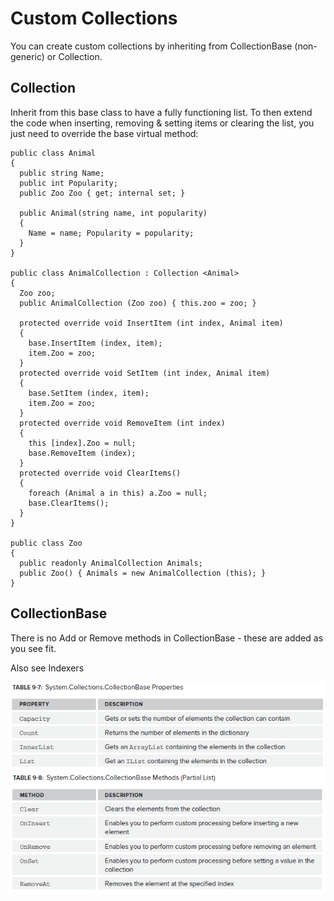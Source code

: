 # Custom Collections

You can create custom collections by inheriting from CollectionBase (non-generic) or Collection<T>.

## Collection <T>

Inherit from this base class to have a fully functioning list. To then extend the code when inserting, removing & setting items or clearing the list, you just need to override the base virtual method:

  

    public class Animal  
    {  
      public string Name;  
      public int Popularity;  
      public Zoo Zoo { get; internal set; }  
      
      public Animal(string name, int popularity)  
      {  
        Name = name; Popularity = popularity;  
      }  
    }  
      
    public class AnimalCollection : Collection <Animal>  
    {  
      Zoo zoo;  
      public AnimalCollection (Zoo zoo) { this.zoo = zoo; }  
      
      protected override void InsertItem (int index, Animal item)  
      {  
        base.InsertItem (index, item);  
        item.Zoo = zoo;  
      }  
      protected override void SetItem (int index, Animal item)  
      {  
        base.SetItem (index, item);  
        item.Zoo = zoo;  
      }  
      protected override void RemoveItem (int index)  
      {  
        this [index].Zoo = null;  
        base.RemoveItem (index);  
      }  
      protected override void ClearItems()  
      {  
        foreach (Animal a in this) a.Zoo = null;  
        base.ClearItems();  
      }  
    }  
      
    public class Zoo  
    {  
      public readonly AnimalCollection Animals;  
      public Zoo() { Animals = new AnimalCollection (this); }  
    }  

  

## CollectionBase

There is no Add or Remove methods in CollectionBase - these are added as you
see fit.

Also see Indexers

![Table 9-7](https://github.com/simonjstanford/70-483-c-sharp-notes/blob/master/media/Table9-7.png)
![Table 9-8](https://github.com/simonjstanford/70-483-c-sharp-notes/blob/master/media/Table9-8.png)
<!--stackedit_data:
eyJoaXN0b3J5IjpbMTkwOTQ0OTA1NiwzOTExNjE3MzhdfQ==
-->